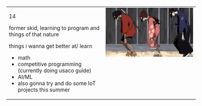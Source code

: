 <table>
  <tr>
    <td style="vertical-align: top;">
      <p>14</p>
      <p>former skid, learning to program and things of that nature</p>
      <p>things i wanna get better at/ learn</p>
      <ul>
        <li>math</li>
        <li>competitive programming (currently doing usaco guide)</li>
        <li>AI/ML</li>
        <li>also gonna try and do some IoT projects this summer</li>
      </ul>
    </td>
    <td style="vertical-align: top;">
      <img src="https://raw.githubusercontent.com/boatu/boatu/master/zLC.gif" alt="Samurai Champloo"/>
    </td>
  </tr>
</table>
